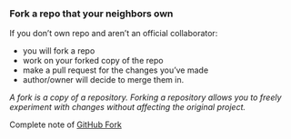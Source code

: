 ### Fork a repo that your neighbors own

If you don’t own repo and aren’t an official collaborator:
- you will fork a repo
- work on your forked copy of the repo 
- make a pull request for the changes you’ve made
- author/owner will decide to merge them in.

*A fork is a copy of a repository. Forking a repository allows you to freely experiment with changes without affecting the original project.*

Complete note of [GitHub Fork](https://help.github.com/en/articles/fork-a-repo)
